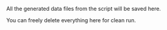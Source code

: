 All the generated data files from the script will be saved here.

You can freely delete everything here for clean run.
